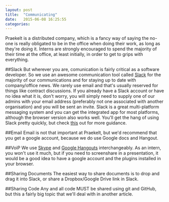```yaml
---
layout: post
title:  "Communicating"
date:   2015-06-08 16:25:55
categories: 
---
```


Praekelt is a distributed company, which is a fancy way of saying the no-one is really obligated to be in the office when doing their work, as long as they're doing it. Interns are strongly encouraged to spend the majority of their time at the office, at least initially, in order to get to grips with everything. 

##Slack
But wherever you are, comunication is fairly critical as a software developer. So we use an awesome communication tool called [Slack](https://slack.com) for the majority of our communications and for staying up to date with company/office news. We rarely use email and that's usually reserved for things like contract discussions. If you already have a Slack account or have no idea what it is, don't worry, you will simply need to supply one of our admins with your email address (preferably not one associated with another organisation) and you will be sent an invite. Slack is a great multi-platform messaging system and you can get the integrated app for most platforms, although the browser version also works well. You'll get the hang of using Slack pretty quickly, but check [this](https://slack.zendesk.com/hc/en-us/sections/200327667-Slack-Basics) out for more guidance.

##Email
Email is not that important at Praekelt, but we'd recommend that you get a google account, because we do use Google docs and Hangout.

##VoiP
We use [Skype](http://www.skype.com/en/) and [Google Hangouts](http://www.google.com/+/learnmore/hangouts/) interchangeably. As an intern, you won't use it much, but if you need to screenshare in a presentation, it would be a good idea to have a google account and the plugins installed in your browser.

##Sharing Documents
The easiest way to share documents is to drop and drag it into Slack, or share a Dropbox/Google Drive link in Slack.

##Sharing Code
Any and all code MUST be shared using git and GitHub, but this a fairly big topic that we'll deal with in another article.